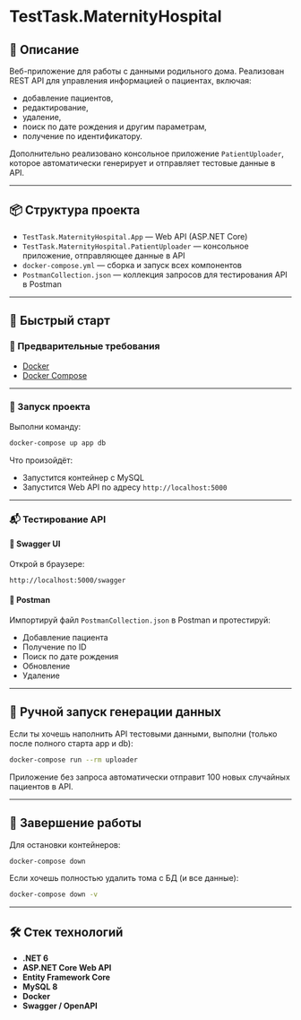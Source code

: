 # TestTask.MaternityHospital

## 📘 Описание

Веб-приложение для работы с данными родильного дома. Реализован REST API для управления информацией о пациентах, включая:

- добавление пациентов,
- редактирование,
- удаление,
- поиск по дате рождения и другим параметрам,
- получение по идентификатору.

Дополнительно реализовано консольное приложение `PatientUploader`, которое автоматически генерирует и отправляет тестовые данные в API.

---

## 📦 Структура проекта

- `TestTask.MaternityHospital.App` — Web API (ASP.NET Core)
- `TestTask.MaternityHospital.PatientUploader` — консольное приложение, отправляющее данные в API
- `docker-compose.yml` — сборка и запуск всех компонентов
- `PostmanCollection.json` — коллекция запросов для тестирования API в Postman

---

## 🚀 Быстрый старт

### 🔧 Предварительные требования

- [Docker](https://www.docker.com/)
- [Docker Compose](https://docs.docker.com/compose/)

---

### 🐳 Запуск проекта

Выполни команду:

```bash
docker-compose up app db
```

Что произойдёт:

- Запустится контейнер с MySQL
- Запустится Web API по адресу `http://localhost:5000`

---

### 📬 Тестирование API

#### 🔹 Swagger UI

Открой в браузере:

```
http://localhost:5000/swagger
```

#### 🔹 Postman

Импортируй файл `PostmanCollection.json` в Postman и протестируй:

- Добавление пациента
- Получение по ID
- Поиск по дате рождения
- Обновление
- Удаление

---

## 🧪 Ручной запуск генерации данных

Если ты хочешь наполнить API тестовыми данными, выполни (только после полного старта app и db):

```bash
docker-compose run --rm uploader
```

Приложение без запроса автоматически отправит 100 новых случайных пациентов в API.

---

## 🧹 Завершение работы

Для остановки контейнеров:

```bash
docker-compose down
```

Если хочешь полностью удалить тома с БД (и все данные):

```bash
docker-compose down -v
```

---

## 🛠️ Стек технологий

- **.NET 6**
- **ASP.NET Core Web API**
- **Entity Framework Core**
- **MySQL 8**
- **Docker**
- **Swagger / OpenAPI**
